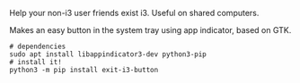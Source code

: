 Help your non-i3 user friends exist i3. Useful on shared computers.

Makes an easy button in the system tray using app indicator, based on GTK.

    # dependencies
    sudo apt install libappindicator3-dev python3-pip
    # install it!
    python3 -m pip install exit-i3-button
